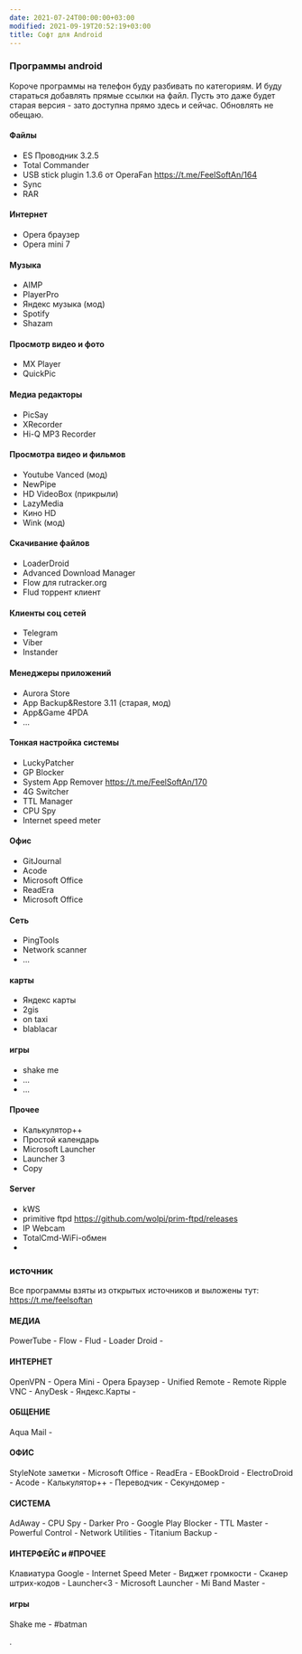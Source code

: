 ```yaml
---
date: 2021-07-24T00:00:00+03:00
modified: 2021-09-19T20:52:19+03:00
title: Софт для Android
---
```


### Программы android

Короче программы на телефон буду разбивать по категориям. И буду стараться добавлять прямые ссылки на файл. Пусть это даже будет старая версия - зато доступна прямо здесь и сейчас. Обновлять не обещаю.

#### Файлы
   - ES Проводник 3.2.5
   - Total Commander 
   - USB stick plugin 1.3.6 от OperaFan <https://t.me/FeelSoftAn/164>
   - Sync
   - RAR

#### Интернет 
- Opera браузер
- Opera mini 7

#### Музыка
   - AIMP
   - PlayerPro
   - Яндекс музыка (мод)
   - Spotify
   - Shazam

#### Просмотр видео и фото
   - MX Player
   - QuickPic
 
#### Медиа редакторы
   - PicSay
   - XRecorder
   - Hi-Q MP3 Recorder 

#### Просмотра видео и фильмов
   - Youtube Vanced (мод)
   - NewPipe
   - HD VideoBox (прикрыли)
   - LazyMedia 
   - Кино HD
   - Wink (мод)
 
#### Скачивание файлов
- LoaderDroid
- Advanced Download Manager
- Flow для rutracker.org
- Flud торрент клиент

#### Клиенты соц сетей
   - Telegram
   - Viber
   - Instander

#### Менеджеры приложений
   - Aurora Store
   - App Backup&Restore 3.11 (старая, мод)
   - App&Game 4PDA
   - ...

#### Тонкая настройка системы
   - LuckyPatcher
   - GP Blocker
   - System App Remover <https://t.me/FeelSoftAn/170>
   - 4G Switcher
   - TTL Manager
   - CPU Spy
   - Internet speed meter

#### Офис
   - GitJournal
   - Acode
   - Microsoft Office
   - ReadEra
   - Microsoft Office

#### Сеть
- PingTools
- Network scanner
- ...

#### карты
- Яндекс карты
- 2gis
- on taxi
- blablacar

#### игры
- shake me
- ...
- ...

#### Прочее
- Калькулятор++
- Простой календарь
- Microsoft Launcher
- Launcher 3
- Copy

#### Server
- kWS
- primitive ftpd <https://github.com/wolpi/prim-ftpd/releases>
- IP Webcam
- TotalCmd-WiFi-обмен
- 


### источник
Все программы взяты из открытых источников и выложены тут: <https://t.me/feelsoftan>

#### МЕДИА
PowerTube - 
Flow - 
Flud - 
Loader Droid - 


#### ИНТЕРНЕТ
OpenVPN - 
Opera Mini - 
Opera Браузер - 
Unified Remote - 
Remote Ripple VNC - 
AnyDesk - 
Яндекс.Карты - 

#### ОБЩЕНИЕ
Aqua Mail - 

#### ОФИС
StyleNote заметки - 
Microsoft Office - 
ReadEra - 
EBookDroid - 
ElectroDroid - 
Acode - 
Калькулятор++ - 
Переводчик - 
Секундомер - 

#### СИСТЕМА
AdAway - 
CPU Spy - 
Darker Pro - 
Google Play Blocker - 
TTL Master - 
Powerful Control - 
Network Utilities - 
Titanium Backup - 

#### ИНТЕРФЕЙС и #ПРОЧЕЕ
Клавиатура Google - 
Internet Speed Meter - 
Виджет громкости - 
Сканер штрих-кодов - 
Launcher<3 - 
Microsoft Launcher - 
Mi Band Master - 

#### игры
Shake me - #batman

.
